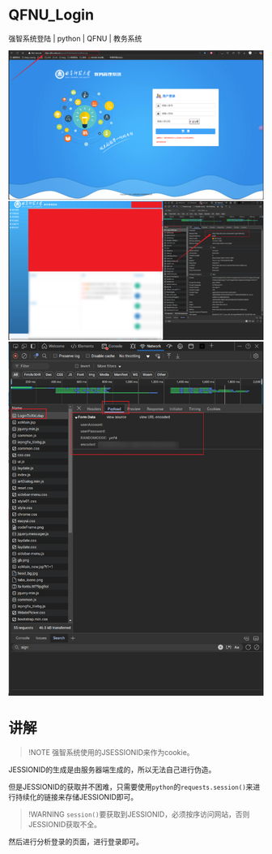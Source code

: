 # QFNU_Login
强智系统登陆 | python | QFNU | 教务系统

![](./Essay/img/img.png)
![](./Essay/img/img_1.png)
![](./Essay/img/img_2.png)

# 讲解

> !NOTE
> 强智系统使用的JSESSIONID来作为cookie。

JESSIONID的生成是由服务器端生成的，所以无法自己进行伪造。

但是JESSIONID的获取并不困难，只需要使用`python`的`requests.session()`来进行持续化的链接来存储JESSIONID即可。

> !WARNING
> `session()`要获取到JESSIONID，必须按序访问网站，否则JESSIONID获取不全。

然后进行分析登录的页面，进行登录即可。

